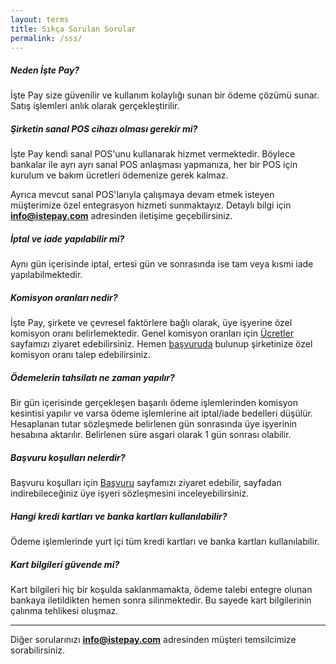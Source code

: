 ```yaml
---
layout: terms
title: Sıkça Sorulan Sorular
permalink: /sss/
---
```


##### Neden İşte Pay?

İşte Pay size güvenilir ve kullanım kolaylığı sunan bir ödeme çözümü sunar. Satış işlemleri anlık olarak gerçekleştirilir.

##### Şirketin sanal POS cihazı olması gerekir mi?

İşte Pay kendi sanal POS'unu kullanarak hizmet vermektedir. Böylece bankalar ile ayrı ayrı sanal POS anlaşması yapmanıza, her bir POS için kurulum ve bakım ücretleri ödemenize gerek kalmaz.

Ayrıca mevcut sanal POS'larıyla çalışmaya devam etmek isteyen müşterimize özel entegrasyon hizmeti sunmaktayız. Detaylı bilgi için **<a href="mailto:info@istepay.com">info@istepay.com</a>** adresinden iletişime geçebilirsiniz.

##### İptal ve iade yapılabilir mi?

Aynı gün içerisinde iptal, ertesi gün ve sonrasında ise tam veya kısmi iade yapılabilmektedir.

##### Komisyon oranları nedir?

İşte Pay, şirkete ve çevresel faktörlere bağlı olarak, üye işyerine özel komisyon oranı belirlemektedir. Genel komisyon oranları için <a href="/fees/">Ücretler</a> sayfamızı ziyaret edebilirsiniz. Hemen <a href="/apply/">başvuruda</a> bulunup şirketinize özel komisyon oranı talep edebilirsiniz.

##### Ödemelerin tahsilatı ne zaman yapılır?

Bir gün içerisinde gerçekleşen başarılı ödeme işlemlerinden komisyon kesintisi yapılır ve varsa ödeme işlemlerine ait iptal/iade bedelleri düşülür. Hesaplanan tutar sözleşmede belirlenen gün sonrasında üye işyerinin hesabına aktarılır. Belirlenen süre asgari olarak 1 gün sonrası olabilir.

##### Başvuru koşulları nelerdir?

Başvuru koşulları için <a href="/apply/">Başvuru</a> sayfamızı ziyaret edebilir, sayfadan indirebileceğiniz üye işyeri sözleşmesini inceleyebilirsiniz.

##### Hangi kredi kartları ve banka kartları kullanılabilir?

Ödeme işlemlerinde yurt içi tüm kredi kartları ve banka kartları kullanılabilir.

##### Kart bilgileri güvende mi?

Kart bilgileri hiç bir koşulda saklanmamakta, ödeme talebi entegre olunan bankaya iletildikten hemen sonra silinmektedir. Bu sayede kart bilgilerinin çalınma tehlikesi oluşmaz.

---
Diğer sorularınızı **<a href="mailto:info@istepay.com">info@istepay.com</a>** adresinden müşteri temsilcimize sorabilirsiniz.
